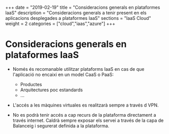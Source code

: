 +++
date        = "2019-02-19"
title       = "Consideracions generals en plataformes IaaS"
description = "Consideracions generals a tenir present en els aplicacions desplegades a plataformes IaaS"
sections    = "IaaS Cloud"
weight      = 2
categories  = ["cloud","iaas","azure"]
+++

# Consideracions generals en plataformes IaaS

* Només és recomanable utilitzar plataforms IaaS en cas de que l'aplicació no encaixi en un model CaaS o PaaS:

  * Productes
  * Arquitectures poc estandards
  * ...

* L'accés a les màquines virtuales es realitzarà sempre a través d VPN.
* No es podrà tenir accés a cap recurs de la plataforma directament a través internet. Caldrà sempre exposar els servei a través de la capa de Balanceig i segurerat definida a la plataforma.  